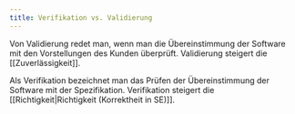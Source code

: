 ```yaml
---
title: Verifikation vs. Validierung
---
```

Von Validierung redet man, wenn man die Übereinstimmung der Software mit den Vorstellungen des Kunden überprüft. Validierung steigert die [[Zuverlässigkeit]]. 

Als Verifikation bezeichnet man das Prüfen der Übereinstimmung der Software mit der Spezifikation. Verifikation steigert die [[Richtigkeit|Richtigkeit (Korrektheit in SE)]]. 

